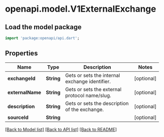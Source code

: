 # openapi.model.V1ExternalExchange

## Load the model package
```dart
import 'package:openapi/api.dart';
```

## Properties
Name | Type | Description | Notes
------------ | ------------- | ------------- | -------------
**exchangeId** | **String** | Gets or sets the internal exchange identifier. | [optional] 
**externalName** | **String** | Gets or sets the external protocol name/slug. | [optional] 
**description** | **String** | Gets or sets the description of the exchange. | [optional] 
**sourceId** | **String** |  | [optional] 

[[Back to Model list]](../README.md#documentation-for-models) [[Back to API list]](../README.md#documentation-for-api-endpoints) [[Back to README]](../README.md)


